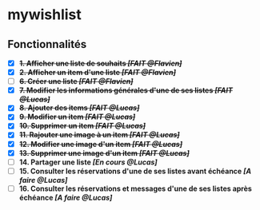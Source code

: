 # mywishlist

## Fonctionnalités
- [x] ~~**1. Afficher une liste de souhaits _[FAIT @Flavien]_**~~
- [X] ~~**2. Afficher un item d'une liste _[FAIT @Flavien]_**~~
- [ ] ~~**6. Créer une liste _[FAIT @Flavien]_**~~
- [X] ~~**7. Modifier les informations générales d'une de ses listes _[FAIT @Lucas]_**~~
- [X] ~~**8. Ajouter des items _[FAIT @Lucas]_**~~
- [X] ~~**9. Modifier un item _[FAIT @Lucas]_**~~
- [X] ~~**10. Supprimer un item _[FAIT @Lucas]_**~~
- [X] ~~**11. Rajouter une image à un item _[FAIT @Lucas]_**~~
- [X] ~~**12. Modifier une image d'un item _[FAIT @Lucas]_**~~
- [X] ~~**13. Supprimer une image d'un item _[FAIT @Lucas]_**~~
- [ ] **14. Partager une liste _[En cours @Lucas]_**
- [ ] **15. Consulter les réservations d'une de ses listes avant échéance _[A faire @Lucas]_**
- [ ] **16. Consulter les réservations et messages d'une de ses listes après échéance _[A faire @Lucas]_**

